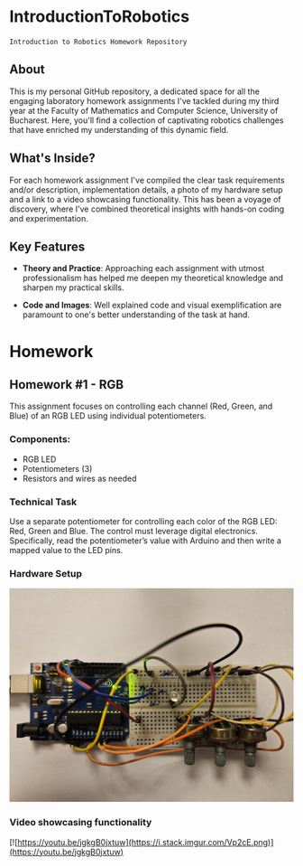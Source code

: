 # IntroductionToRobotics
    Introduction to Robotics Homework Repository

## About
This is my personal GitHub repository, a dedicated space for all the engaging laboratory homework assignments I've tackled during my third year at the Faculty of Mathematics and Computer Science, University of Bucharest. Here, you'll find a collection of captivating robotics challenges that have enriched my understanding of this dynamic field.

## What's Inside?
For each homework assignment I've compiled the clear task requirements and/or description, implementation details, a photo of my hardware setup and a link to a video showcasing functionality. This has been a voyage of discovery, where I've combined theoretical insights with hands-on coding and experimentation. 

## Key Features

- **Theory and Practice**: Approaching each assignment with utmost professionalism has helped me deepen my theoretical knowledge and sharpen my practical skills.

- **Code and Images**: Well explained code and visual exemplification are paramount to one's better understanding of the task at hand.

# Homework

## Homework #1 - RGB

This assignment focuses on controlling each channel (Red, Green, and Blue) of  an  RGB  LED  using  individual  potentiometers.

### Components:
- RGB LED
- Potentiometers (3)
- Resistors and wires as needed

### Technical Task
Use a separate potentiometer for controlling each color of the RGB LED: Red, Green and Blue. The control must leverage digital electronics. Specifically, read the potentiometer’s value with Arduino and then write a mapped value to the LED pins.

### Hardware Setup
![Setup Image](https://github.com/MariusAlexandru358/IntroductionToRobotics/blob/main/LedRGB/LedRGBsetup.jpg?raw=true)

### Video showcasing functionality
[![https://youtu.be/jgkgB0jxtuw](https://i.stack.imgur.com/Vp2cE.png)](https://youtu.be/jgkgB0jxtuw)

##

